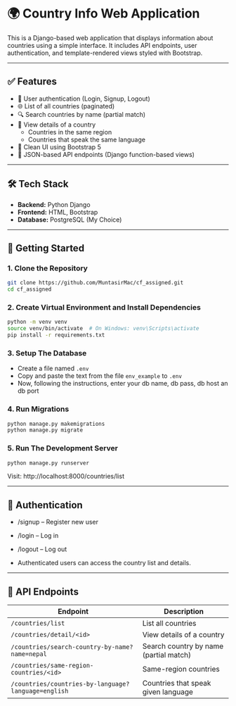 # 🌍 Country Info Web Application

This is a Django-based web application that displays information about countries using a simple interface. It includes API endpoints, user authentication, and template-rendered views styled with Bootstrap.

---

## ✅ Features

- 🔐 User authentication (Login, Signup, Logout)
- 🌐 List of all countries (paginated)
- 🔍 Search countries by name (partial match)
- 📍 View details of a country
  - Countries in the same region
  - Countries that speak the same language
- 🎨 Clean UI using Bootstrap 5
- 🧩 JSON-based API endpoints (Django function-based views)

---

## 🛠 Tech Stack

- **Backend:** Python Django
- **Frontend:** HTML, Bootstrap
- **Database:** PostgreSQL (My Choice)

---

## 🚀 Getting Started

### 1. Clone the Repository

```bash
git clone https://github.com/MuntasirMac/cf_assigned.git
cd cf_assigned
```

### 2. Create Virtual Environment and Install Dependencies
```bash
python -m venv venv
source venv/bin/activate  # On Windows: venv\Scripts\activate
pip install -r requirements.txt
```

### 3. Setup The Database
- Create a file named `.env`
- Copy and paste the text from the file `env_example` to `.env`
- Now, following the instructions, enter your db name, db pass, db host an db port

### 4. Run Migrations
```bash
python manage.py makemigrations
python manage.py migrate
```

### 5. Run The Development Server
```bash
python manage.py runserver
```

Visit: http://localhost:8000/countries/list

---

## 🔐 Authentication
* /signup – Register new user

* /login – Log in

* /logout – Log out

* Authenticated users can access the country list and details.

---

## 🧩 API Endpoints
| Endpoint                                | Description                            |
| --------------------------------------- | -------------------------------------- |
| `/countries/list`                           | List all countries                     |
| `/countries/detail/<id>`                      | View details of a country              |
| `/countries/search-country-by-name?name=nepal`         | Search country by name (partial match) |
| `/countries/same-region-countries/<id>`               | Same-region countries                  |
| `/countries/countries-by-language?language=english` | Countries that speak given language    |
